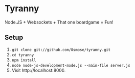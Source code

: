# Tyranny

Node.JS + Websockets + That one boardgame = Fun!

## Setup

1. `git clone git://github.com/Osmose/tyranny.git`
2. `cd tyranny`
3. `npm install`
4. `node node-js-development-mode.js --main-file server.js`
5. Visit http://localhost:8000.
